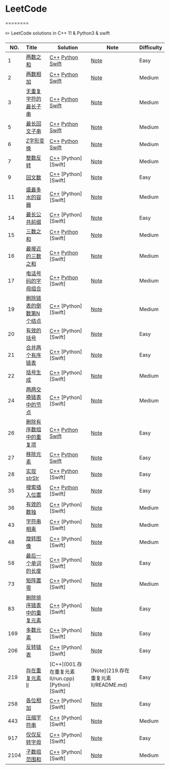 # LeetCode
========

✏️ LeetCode solutions in C++ 11 &amp; Python3 &amp; swift 

|NO.|Title|Solution|Note|Difficulty|
|---|:----|--------|----|----------|
|1|[两数之和](https://leetcode.com/problems/two-sum)|[C++](001.两数之和/run.cpp) [Python](001.两数之和/run.py) [Swift](001.两数之和/run.swift)|[Note](001.两数之和/README.md)|Easy|
|2|[两数相加](https://leetcode.com/problems/add-two-numbers)|[C++](002.两数相加/run.cpp) [Python](002.两数相加/run.py) [Swift](002.两数相加/run.swift)|[Note](002.两数相加/README.md)|Medium|
|3|[无重复字符的最长子串](https://leetcode-cn.com/problems/longest-substring-without-repeating-characters/)|[C++](003.无重复字符的最长子串/run.cpp) [Python](003.无重复字符的最长子串/run.py) [Swift](003.无重复字符的最长子串/run.swift)|[Note](003.无重复字符的最长子串/README.md)|Medium|
|5|[最长回文子串](https://leetcode-cn.com/problems/longest-palindromic-substring)|[C++](005.最长回文子串/run.cpp) [Python](005.最长回文子串/run.py) [Swift](005.最长回文子串/run.swift)|[Note](005.最长回文子串/README.md)|Medium|
|6|[Z字形变换](https://leetcode-cn.com/problems/zigzag-conversion)|[C++](006.Z字形变换/run.cpp) [Python](006.Z字形变换/run.py) [Swift](006.Z字形变换/run.swift)|[Note](006.Z字形变换/README.md)|Medium|
|7|[整数反转](https://leetcode.cn/problems/reverse-integer)|[C++](007.整数反转/run.cpp) [Python] [Swift]|[Note](007.整数反转/README.md)|Medium|
|9|[回文数](https://leetcode-cn.com/problems/palindrome-number)|[C++](009.回文数/run.cpp) [Python] [Swift]|[Note](009.回文数/README.md)|Easy|
|11|[盛最多水的容器](https://leetcode.cn/problems/container-with-most-water/)|[C++](011.盛最多水的容器/run.cpp) [Python] [Swift]|[Note](011.盛最多水的容器/README.md)|Medium|
|14|[最长公共前缀](https://leetcode.cn/problems/longest-common-prefix)|[C++](014.最长公共前缀/run.cpp) [Python] [Swift]|[Note](014.最长公共前缀/README.md)|Easy|
|15|[三数之和](https://leetcode.cn/problems/3sum/)|[C++](015.三数之和/run.cpp) [Python](015.三数之和/run.py) [Swift]|[Note](015.三数之和/README.md)|Medium|
|16|[最接近的三数之和](https://leetcode.cn/problems/3sum-closest)|[C++](016.最接近的三数之和/run.cpp) [Python](016.最接近的三数之和/run.py) [Swift]|[Note](016.最接近的三数之和/README.md)|Medium|
|17|[电话号码的字母组合](https://leetcode.cn/problems/letter-combinations-of-a-phone-number)|[C++](017.电话号码的字母组合/run.cpp) [Python](017.电话号码的字母组合/run.py) [Swift]|[Note](016.最接近的三数之和/README.md)|Medium|
|19|[删除链表的倒数第N个结点](https://leetcode-cn.com/problems/longest-substring-without-repeating-characters/)|[C++](019.删除链表的倒数第N个结点/run.cpp) [Python] [Swift]|[Note](019.删除链表的倒数第N个结点/README.md)|Medium|
|20|[有效的括号](https://leetcode.cn/problems/valid-parentheses/)|[C++](020.有效的括号/run.cpp) [Python] [Swift]|[Note](021.合并两个有序链表/README.md)|Easy|
|21|[合并两个有序链表](https://leetcode-cn.com/problems/merge-two-sorted-lists)|[C++](021.合并两个有序链表/run.cpp) [Python] [Swift]|[Note](021.合并两个有序链表/README.md)|Easy|
|22|[括号生成](https://leetcode.cn/problems/generate-parentheses/)|[C++](022.括号生成/run.cpp) [Python] [Swift]|[Note](022.括号生成/README.md)|Medium|
|24|[两两交换链表中的节点](https://leetcode-cn.com/problems/merge-two-sorted-lists)|[C++](024.两两交换链表中的节点/run.cpp) [Python] [Swift]|[Note](024.两两交换链表中的节点/README.md)|Medium|
|26|[删除有序数组中的重复项](https://leetcode-cn.com/problems/remove-duplicates-from-sorted-array)|[C++](026.删除有序数组中的重复项/run.cpp) [Python](026.删除有序数组中的重复项/run.py) [Swift](026.删除有序数组中的重复项/run.swift)|[Note](026.删除有序数组中的重复项/README.md)|Easy|
|27|[移除元素](https://leetcode-cn.com/problems/remove-element)|[C++](027.移除元素/run.cpp) [Python](027.移除元素/run.py) [Swift](027.移除元素/run.swift)|[Note](027.移除元素/README.md)|Easy|
|28|[实现strStr](https://leetcode-cn.com/problems/remove-element)|[C++](028.实现strStr/run.cpp) [Python](028.实现strStr/run.py) [Swift]|[Note](028.实现strStr/README.md)|Easy|
|35|[搜索插入位置](https://leetcode.cn/problems/search-insert-position/)|[C++](035.搜索插入位置/run.cpp) [Python](035.搜索插入位置/run.py) [Swift]|[Note](035.搜索插入位置/README.md)|Easy|
|36|[有效的数独](https://leetcode.cn/problems/valid-sudoku/)|[C++](036.有效的数独/run.cpp) [Python] [Swift]|[Note](035.搜索插入位置/README.md)|Medium|
|43|[字符串相乘](https://leetcode.cn/problems/multiply-strings/description/)|[C++](043.字符串相乘/run.cpp) [Python] [Swift]|[Note](043.字符串相乘/README.md)|Medium|
|48|[旋转图像](https://leetcode.cn/problems/rotate-image/)|[C++](036.旋转图像/run.cpp) [Python] [Swift]|[Note](048.旋转图像/README.md)|Medium|
|58|[最后一个单词的长度](https://leetcode.cn/problems/length-of-last-word/)|[C++](058.最后一个单词的长度/run.cpp) [Python] [Swift]|[Note](058.最后一个单词的长度/README.md)|Easy|
|73|[矩阵置零](https://leetcode.cn/problems/set-matrix-zeroes/)|[C++](073.矩阵置零/run.cpp) [Python] [Swift]|[Note](073.矩阵置零/README.md)|Medium|
|83|[删除排序链表中的重复元素](https://leetcode-cn.com/problems/remove-duplicates-from-sorted-list)|[C++](083.删除排序链表中的重复元素/run.cpp) [Python] [Swift]|[Note](083.删除排序链表中的重复元素/README.md)|Easy|
|169|[多数元素](https://leetcode.cn/problems/majority-element)|[C++](169.多数元素/run.cpp) [Python] [Swift]|[Note](169.多数元素/README.md)|Easy|
|206|[反转链表](https://leetcode-cn.com/problems/reverse-linked-list)|[C++](083.删除排序链表中的重复元素/run.cpp) [Python] [Swift]|[Note](206.反转链表/README.md)|Easy|
|219|[存在重复元素 II](https://leetcode.com/problems/two-sum)|[C++](001.存在重复元素 II/run.cpp) [Python] [Swift]|[Note](219.存在重复元素 II/README.md)|Easy|
|258|[各位相加](https://leetcode.cn/problems/add-digits/)|[C++](258.各位相加/run.cpp) [Python] [Swift]|[Note](258.各位相加/README.md)|Easy|
|443|[压缩字符串](https://leetcode.cn/problems/string-compression/)|[C++](443.压缩字符串/run.cpp) [Python] [Swift]|[Note](443.压缩字符串/README.md)|Medium|
|917|[仅仅反转字母](https://leetcode.cn/problems/reverse-only-letters/)|[C++](917.仅仅反转字母/run.cpp) [Python] [Swift]|[Note](917.仅仅反转字母/README.md)|Easy|
|2104|[子数组范围和](https://leetcode.cn/problems/sum-of-subarray-ranges/)|[C++](2104.子数组范围和/run.cpp) [Python] [Swift]|[Note](2104.子数组范围和/README.md)|Medium|
